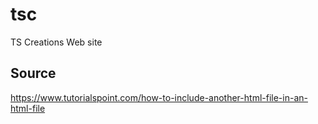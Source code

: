 # tsc
TS Creations Web site

## Source
https://www.tutorialspoint.com/how-to-include-another-html-file-in-an-html-file